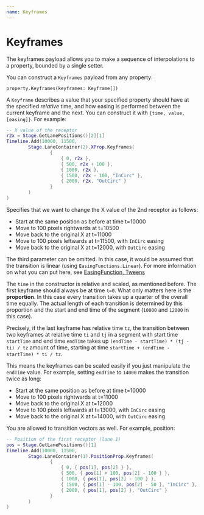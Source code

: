```yaml
---
name: Keyframes
---
```


# Keyframes

The keyframes payload allows you to make a sequence of interpolations to a property, bounded by a single setter.

You can construct a `Keyframes` payload from any property:

`property.Keyframes(keyframes: Keyframe[])`

A `Keyframe` describes a value that your specified property should have at the specified *relative* time, and how easing is performed between the current keyframe and the next. You can construct it with `{time, value, [easing]}`. For example:

```lua
-- X value of the receptor
r2x = Stage.GetLanePositions()[2][1]
Timeline.Add(10000, 11500,
        Stage.LaneContainer(2).XProp.Keyframes(
                {
                    { 0, r2x },
                    { 500, r2x + 100 },
                    { 1000, r2x },
                    { 1500, r2x - 100, "InCirc" },
                    { 2000, r2x, "OutCirc" }
                }
        )
)

```

Specifies that we want to change the X value of the 2nd receptor as follows:
* Start at the same position as before at time t=10000
* Move to 100 pixels rightwards at t=10500
* Move back to the original X at t=11000
* Move to 100 pixels leftwards at t=11500, with `InCirc` easing
* Move back to the original X at t=12000, with `OutCirc` easing

The third parameter can be omitted. In this case, it would be assumed that the transition is linear (using `EasingFunctions.Linear`). For more information on what you can put here, see [EasingFunction, Tweens](/docs/animation/tween#easingfunction)

The `time` in the constructor is relative and scaled, as mentioned before. The first keyframe should always be at time `t=0`. What only matters here is the **proportion**. In this case every transition takes up a quarter of the overall time equally. The actual length of each transition is determined by this proportion and the start and end time of the segment (`10000` and `12000` in this case). 

Precisely, if the last keyframe has relative time `tz`, the transition between two keyframes at relative time `ti` and `tj` in a segment with start time `startTime` and end time `endTime` takes up `(endTime - startTime) * (tj - ti) / tz` amount of time, starting at time `startTime + (endTime - startTime) * ti / tz`.

 This means the keyframes can be scaled easily if you just manipulate the `endTime` value. For example, setting `endTime` to `14000` makes the transition twice as long:
* Start at the same position as before at time t=10000
* Move to 100 pixels rightwards at t=11000
* Move back to the original X at t=12000
* Move to 100 pixels leftwards at t=13000, with `InCirc` easing
* Move back to the original X at t=14000, with `OutCirc` easing

You are allowed to transition vectors as well. For example, position:
```lua
-- Position of the first receptor (lane 1)
pos = Stage.GetLanePositions()[1]
Timeline.Add(10000, 11500,
        Stage.LaneContainer(1).PositionProp.Keyframes(
                {
                    { 0, { pos[1], pos[2] } },
                    { 500, { pos[1] + 100, pos[2] - 100 } },
                    { 1000, { pos[1], pos[2] - 100 } },
                    { 1500, { pos[1] - 100, pos[2] - 50 }, "InCirc" },
                    { 2000, { pos[1], pos[2] }, "OutCirc" }
                }
        )
)
```